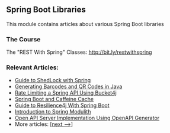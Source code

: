 ## Spring Boot Libraries

This module contains articles about various Spring Boot libraries

### The Course
The "REST With Spring" Classes: http://bit.ly/restwithspring

### Relevant Articles:

- [Guide to ShedLock with Spring](https://www.baeldung.com/shedlock-spring)
- [Generating Barcodes and QR Codes in Java](https://www.baeldung.com/java-generating-barcodes-qr-codes)
- [Rate Limiting a Spring API Using Bucket4j](https://www.baeldung.com/spring-bucket4j)
- [Spring Boot and Caffeine Cache](https://www.baeldung.com/spring-boot-caffeine-cache)
- [Guide to Resilience4j With Spring Boot](https://www.baeldung.com/spring-boot-resilience4j)
- [Introduction to Spring Modulith](https://www.baeldung.com/spring-modulith)
- [Open API Server Implementation Using OpenAPI Generator](https://www.baeldung.com/java-openapi-generator-server)
- More articles: [[next -->]](../spring-boot-libraries-2)
